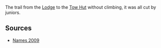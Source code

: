 
The trail from the [Lodge](Lodge) to the [Tow Hut](Tow-Hut) without climbing, it was all cut by juniors.

## Sources

- [Names 2009](Names-2009)

